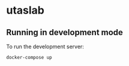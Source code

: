 # utaslab

## Running in development mode

To run the development server:

```bash
docker-compose up
```
